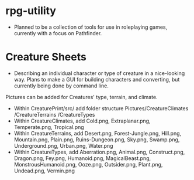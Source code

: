 # rpg-utility
- Planned to be a collection of tools for use in roleplaying games, currently with a focus on Pathfinder.

# Creature Sheets
- Describing an individual character or type of creature in a nice-looking way. Plans to make a GUI for building characters and converting, but currently being done by command line.

Pictures can be added for Creatures' type, terrain, and climate.
- Within CreaturePrint/src/ add folder structure Pictures/CreatureClimates
							/CreatureTerrains
							/CreatureTypes
- Within CreatureClimates, add Cold.png, Extraplanar.png, Temperate.png, Tropical.png
- Within CreatureTerrains, add Desert.png, Forest-Jungle.png, Hill.png, Mountain.png, Plain.png, Ruins-Dungeon.png, Sky.png, Swamp.png, Underground.png, Urban.png, Water.png
- Within CreatureTypes, add Aberration.png, Animal.png, Construct.png, Dragon.png, Fey.png, Humanoid.png, MagicalBeast.png, MonstrousHumanoid.png, Ooze.png, Outsider.png, Plant.png, Undead.png, Vermin.png
